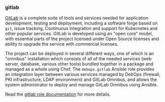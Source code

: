 ### gitlab

[GitLab](https://about.gitlab.com/) is a complete suite of tools and
services needed for application development, testing and deployment,
including a software forge based on `git`, issue tracking, Continuous
Integration and support for Kubernetes and other popular services.
GitLab is developed using an "open core" model, with essential parts of
the project licensed under Open Source licenses and ability to upgrade
the service with commercial licenses.

The project can be deployed in several different ways, one of which is
an "omnibus" installation which consists of all of the needed services
(web server, database, various other tools) bundled together in a
package and managed as a whole using Chef. The `debops.gitlab` Ansible
role provides an integration layer between various services managed by
DebOps (firewall, PKI infrastructure, LDAP environment) and GitLab
Omnibus, and allows the system administrator to deploy and manage GitLab
Omnibus using Ansible.

Read the [gitlab role documentation](https://docs.debops.org/en/master/ansible/roles/gitlab/) for more details.
